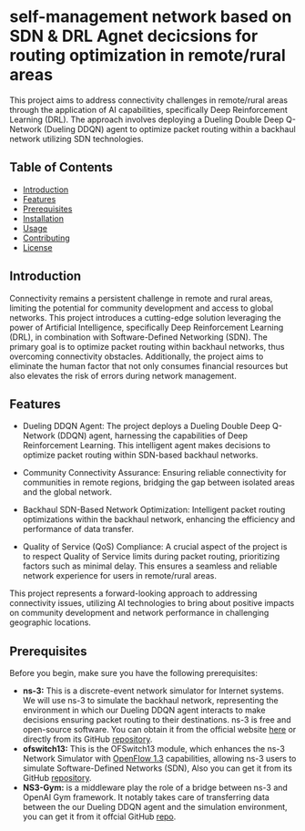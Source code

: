 # self-management network based on SDN & DRL Agnet decicsions for routing optimization in remote/rural areas

This project aims to address connectivity challenges in remote/rural areas through the application of AI capabilities, specifically Deep Reinforcement Learning (DRL). The approach involves deploying a Dueling Double Deep Q-Network (Dueling DDQN) agent to optimize packet routing within a backhaul network utilizing SDN technologies.

## Table of Contents
- [Introduction](#introduction)
- [Features](#features)
- [Prerequisites](#prerequisites)
- [Installation](#installation)
- [Usage](#usage)
- [Contributing](#contributing)
- [License](#license)

## Introduction

Connectivity remains a persistent challenge in remote and rural areas, limiting the potential for community development and access to global networks. This project introduces a cutting-edge solution leveraging the power of Artificial Intelligence, specifically Deep Reinforcement Learning (DRL), in combination with Software-Defined Networking (SDN). The primary goal is to optimize packet routing within backhaul networks, thus overcoming connectivity obstacles. Additionally, the project aims to eliminate the human factor that not only consumes financial resources but also elevates the risk of errors during network management.

## Features

- Dueling DDQN Agent: The project deploys a Dueling Double Deep Q-Network (DDQN) agent, harnessing the capabilities of Deep Reinforcement Learning. This intelligent agent makes decisions to optimize packet routing within SDN-based backhaul networks.

- Community Connectivity Assurance: Ensuring reliable connectivity for communities in remote regions, bridging the gap between isolated areas and the global network.

- Backhaul SDN-Based Network Optimization: Intelligent packet routing optimizations within the backhaul network, enhancing the efficiency and performance of data transfer.

- Quality of Service (QoS) Compliance: A crucial aspect of the project is to respect Quality of Service limits during packet routing, prioritizing factors such as minimal delay. This ensures a seamless and reliable network experience for users in remote/rural areas.

This project represents a forward-looking approach to addressing connectivity issues, utilizing AI technologies to bring about positive impacts on community development and network performance in challenging geographic locations.

## Prerequisites

Before you begin, make sure you have the following prerequisites:

- **ns-3:** This is a discrete-event network simulator for Internet systems. We will use ns-3 to simulate the backhaul network, representing the environment in which our Dueling DDQN agent interacts to make decisions ensuring packet routing to their destinations. ns-3 is free and open-source software. You can obtain it from the official website [here](https://www.nsnam.org/) or directly from its GitHub [repository](https://github.com/nsnam/ns-3-dev-git).
- **ofswitch13:** This is the OFSwitch13 module, which enhances the ns-3 Network Simulator with [OpenFlow 1.3](https://opennetworking.org/wp-content/uploads/2014/10/openflow-spec-v1.3.0.pdf) capabilities, allowing ns-3 users to simulate Software-Defined Networks (SDN), Also you can get it from its GitHub [repository](https://github.com/ljerezchaves/ofswitch13).
- **NS3-Gym:** is a middleware play the role of a bridge between ns-3 and OpenAI Gym framework. It notably takes care of transferring data between the our Dueling DDQN agent and the simulation environment, you can get it from it offcial GitHub [repo](https://github.com/tkn-tub/ns3-gym).







